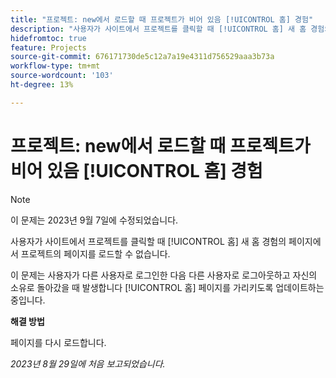 ```yaml
---
title: "프로젝트: new에서 로드할 때 프로젝트가 비어 있음 [!UICONTROL 홈] 경험"
description: "사용자가 사이트에서 프로젝트를 클릭할 때 [!UICONTROL 홈] 새 홈 경험의 페이지에서 프로젝트의 페이지를 로드할 수 없습니다."
hidefromtoc: true
feature: Projects
source-git-commit: 676171730de5c12a7a19e4311d756529aaa3b73a
workflow-type: tm+mt
source-wordcount: '103'
ht-degree: 13%

---
```



# 프로젝트: new에서 로드할 때 프로젝트가 비어 있음 [!UICONTROL 홈] 경험

>[!NOTE]
>
>이 문제는 2023년 9월 7일에 수정되었습니다.

사용자가 사이트에서 프로젝트를 클릭할 때 [!UICONTROL 홈] 새 홈 경험의 페이지에서 프로젝트의 페이지를 로드할 수 없습니다.

이 문제는 사용자가 다른 사용자로 로그인한 다음 다른 사용자로 로그아웃하고 자신의 소유로 돌아갔을 때 발생합니다 [!UICONTROL 홈] 페이지를 가리키도록 업데이트하는 중입니다.

**해결 방법**

페이지를 다시 로드합니다.

_2023년 8월 29일에 처음 보고되었습니다._


